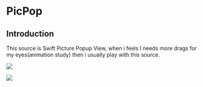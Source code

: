 # PicPop 

## Introduction
This source is Swift Picture Popup View, when i feels I needs more drags for my eyes(animation study) then i usually play with this source.   

<img src=https://github.com/GeekTree0101/PicPop/blob/master/PicPop/Asset.xcassets/demo/picpop1.jpg></img>

<img src=https://github.com/GeekTree0101/PicPop/blob/master/PicPop/Asset.xcassets/demo/picpop2.jpg></img>
